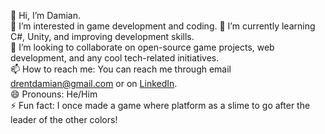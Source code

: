 👋 Hi, I’m Damian.   
👀 I’m interested in game development and coding.
🌱 I’m currently learning C#, Unity, and improving development skills.  
💞️ I’m looking to collaborate on open-source game projects, web development, and any cool tech-related initiatives.  
📫 How to reach me: You can reach me through email drentdamian@gmail.com or on [LinkedIn](https://github.com/dmen2005?tab=overview&from=2025-01-01&to=2025-01-20).  
😄 Pronouns: He/Him  
⚡ Fun fact: I once made a game where platform as a slime to go after the leader of the other colors!  

<!---
dmen2005/dmen2005 is a ✨ special ✨ repository because its `README.md` (this file) appears on your GitHub profile.
You can click the Preview link to take a look at your changes.
--->
